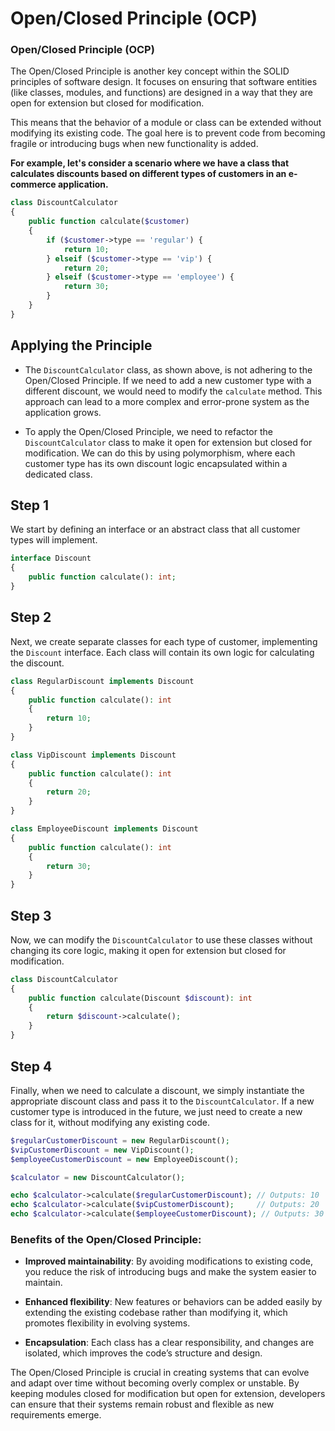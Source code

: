 # Open/Closed Principle (OCP)

### Open/Closed Principle (OCP)

The Open/Closed Principle is another key concept within the SOLID principles of software design. It focuses on ensuring that software entities (like classes, modules, and functions) are designed in a way that they are open for extension but closed for modification.

This means that the behavior of a module or class can be extended without modifying its existing code. The goal here is to prevent code from becoming fragile or introducing bugs when new functionality is added.

**For example, let's consider a scenario where we have a class that calculates discounts based on different types of customers in an e-commerce application.**

```php
class DiscountCalculator
{
    public function calculate($customer)
    {
        if ($customer->type == 'regular') {
            return 10;
        } elseif ($customer->type == 'vip') {
            return 20;
        } elseif ($customer->type == 'employee') {
            return 30;
        }
    }
}
```

## Applying the Principle

- The `DiscountCalculator` class, as shown above, is not adhering to the Open/Closed Principle. If we need to add a new customer type with a different discount, we would need to modify the `calculate` method. This approach can lead to a more complex and error-prone system as the application grows.

- To apply the Open/Closed Principle, we need to refactor the `DiscountCalculator` class to make it open for extension but closed for modification. We can do this by using polymorphism, where each customer type has its own discount logic encapsulated within a dedicated class.

## Step 1

We start by defining an interface or an abstract class that all customer types will implement.

```php
interface Discount
{
    public function calculate(): int;
}
```

## Step 2

Next, we create separate classes for each type of customer, implementing the `Discount` interface. Each class will contain its own logic for calculating the discount.

```php
class RegularDiscount implements Discount
{
    public function calculate(): int
    {
        return 10;
    }
}

class VipDiscount implements Discount
{
    public function calculate(): int
    {
        return 20;
    }
}

class EmployeeDiscount implements Discount
{
    public function calculate(): int
    {
        return 30;
    }
}
```

## Step 3

Now, we can modify the `DiscountCalculator` to use these classes without changing its core logic, making it open for extension but closed for modification.

```php
class DiscountCalculator
{
    public function calculate(Discount $discount): int
    {
        return $discount->calculate();
    }
}
```

## Step 4

Finally, when we need to calculate a discount, we simply instantiate the appropriate discount class and pass it to the `DiscountCalculator`. If a new customer type is introduced in the future, we just need to create a new class for it, without modifying any existing code.

```php
$regularCustomerDiscount = new RegularDiscount();
$vipCustomerDiscount = new VipDiscount();
$employeeCustomerDiscount = new EmployeeDiscount();

$calculator = new DiscountCalculator();

echo $calculator->calculate($regularCustomerDiscount); // Outputs: 10
echo $calculator->calculate($vipCustomerDiscount);     // Outputs: 20
echo $calculator->calculate($employeeCustomerDiscount); // Outputs: 30
```

### Benefits of the Open/Closed Principle:

- **Improved maintainability**: By avoiding modifications to existing code, you reduce the risk of introducing bugs and make the system easier to maintain.
  
- **Enhanced flexibility**: New features or behaviors can be added easily by extending the existing codebase rather than modifying it, which promotes flexibility in evolving systems.

- **Encapsulation**: Each class has a clear responsibility, and changes are isolated, which improves the code’s structure and design.

The Open/Closed Principle is crucial in creating systems that can evolve and adapt over time without becoming overly complex or unstable. By keeping modules closed for modification but open for extension, developers can ensure that their systems remain robust and flexible as new requirements emerge.
